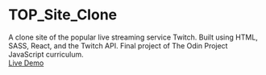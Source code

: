 # TOP_Site_Clone
A clone site of the popular live streaming service Twitch. Built using HTML, SASS, React, and the Twitch API. Final project of The Odin Project JavaScript curriculum.<br />
[Live Demo](https://site-clone-6db61.firebaseapp.com/)
